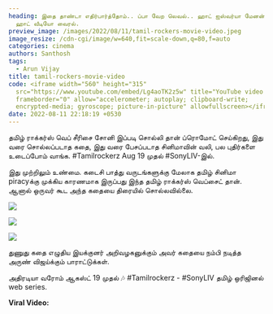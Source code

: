 ```yaml
---
heading: இதை தாண்டா எதிர்பார்த்தோம்.. ப்பா வேற லெவல்.. ஹாட் ஐஸ்வர்யா மேனன்..
  ஹாட் வீடியோ வைரல்.
preview_image: /images/2022/08/11/tamil-rockers-movie-video.jpeg
image_resize: /cdn-cgi/image/w=640,fit=scale-down,q=80,f=auto
categories: cinema
authors: Santhosh
tags:
  - Arun Vijay
title: tamil-rockers-movie-video
code: <iframe width="560" height="315"
  src="https://www.youtube.com/embed/Lg4aoTK2z5w" title="YouTube video player"
  frameborder="0" allow="accelerometer; autoplay; clipboard-write;
  encrypted-media; gyroscope; picture-in-picture" allowfullscreen></iframe>
date: 2022-08-11 22:18:19 +0530
---
```

தமிழ் ராக்கர்ஸ் வெப் சீரிசை சோனி இப்படி சொல்லி தான் ப்ரொமோட் செய்கிறது,
இது வரை சொல்லப்படாத கதை, இது வரை பேசப்படாத சினிமாவின் வலி, பல புதிர்களை உடைப்போம் வாங்க.
#Tamilrockerz Aug 19 முதல் #SonyLIV-இல். 

இது முற்றிலும் உண்மை. கடைசி பாத்து வருடங்களுக்கு மேலாக தமிழ் சினிமா piracyக்கு முக்கிய காரணமாக இருப்பது இந்த தமிழ் ராக்கர்ஸ் வெப்சைட் தான். ஆனால் ஒருவர் கூட அந்த கதையை திரையில் சொல்லவில்லை.

![](/images/2022/08/11/tamilrockers-arun-vijay-1.jpeg)

![](/images/2022/08/11/tamilrockers-arun-vijay-2.jpeg)

![](/images/2022/08/11/tamilrockers-arun-vijay-3.jpeg)

துணுது கதை எழுதிய இயக்குனர் அறிவழகனுக்கும் அவர் கதையை நம்பி நடித்த அருண் விஜய்க்கும் பாராட்டுக்கள்.

அதிரடியா வரோம் ஆகஸ்ட் 19 முதல் 🎶
#Tamilrockerz - #SonyLIV தமிழ் ஒரிஜினல் web series.

**Viral Video:**